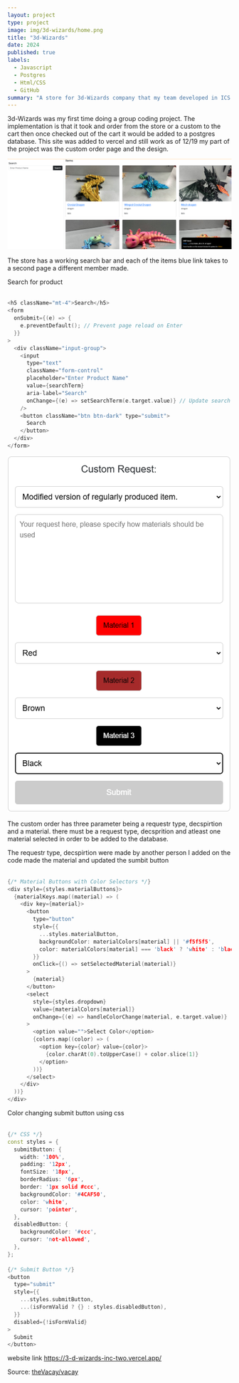 ```yaml
---
layout: project
type: project
image: img/3d-wizards/home.png
title: "3d-Wizards"
date: 2024
published: true
labels:
  - Javascript
  - Postgres
  - Html/CSS
  - GitHub
summary: "A store for 3d-Wizards company that my team developed in ICS 314."
---
```


3d-Wizards was my first time doing a group coding project. The implementation is that it took and order from the store or a custom to the cart then once checked out of the cart it would be added to a postgres database. This site was added to vercel and still work as of 12/19 my part of the project was the custom order page and the design. 

<img class="img-fluid" src="../img/3d-wizards/store.png">

The store has a working search bar and each of the items blue link takes to a second page a different member made.

Search for product

```cpp

<h5 className="mt-4">Search</h5>
<form
  onSubmit={(e) => {
    e.preventDefault(); // Prevent page reload on Enter
  }}
>
  <div className="input-group">
    <input
      type="text"
      className="form-control"
      placeholder="Enter Product Name"
      value={searchTerm}
      aria-label="Search"
      onChange={(e) => setSearchTerm(e.target.value)} // Update search term
    />
    <button className="btn btn-dark" type="submit">
      Search
    </button>
  </div>
</form>
```
<img class="img-fluid" src="../img/3d-wizards/custom.png">

The custom order has three parameter being a requestr type, decspirtion and a material. there must be a request type, decsprition and atleast one material selected in order to be added to the database. 

The requestr type, decspirtion were made by another person I added on the code made the material and updated the sumbit button

```cpp

{/* Material Buttons with Color Selectors */}
<div style={styles.materialButtons}>
  {materialKeys.map((material) => (
    <div key={material}>
      <button
        type="button"
        style={{
          ...styles.materialButton,
          backgroundColor: materialColors[material] || '#f5f5f5',
          color: materialColors[material] === 'black' ? 'white' : 'black',
        }}
        onClick={() => setSelectedMaterial(material)}
      >
        {material}
      </button>
      <select
        style={styles.dropdown}
        value={materialColors[material]}
        onChange={(e) => handleColorChange(material, e.target.value)}
      >
        <option value="">Select Color</option>
        {colors.map((color) => (
          <option key={color} value={color}>
            {color.charAt(0).toUpperCase() + color.slice(1)}
          </option>
        ))}
      </select>
    </div>
  ))}
</div>
```
Color changing submit button using css

```cpp

{/* CSS */}
const styles = {
  submitButton: {
    width: '100%',
    padding: '12px',
    fontSize: '18px',
    borderRadius: '6px',
    border: '1px solid #ccc',
    backgroundColor: '#4CAF50',
    color: 'white',
    cursor: 'pointer',
  },
  disabledButton: {
    backgroundColor: '#ccc',
    cursor: 'not-allowed',
  },
};

{/* Submit Button */}
<button
  type="submit"
  style={{
    ...styles.submitButton,
    ...(isFormValid ? {} : styles.disabledButton),
  }}
  disabled={!isFormValid}
>
  Submit
</button>
```
website link
https://3-d-wizards-inc-two.vercel.app/

Source: <a href="https://github.com/theVacay/vacay">theVacay/vacay</a>